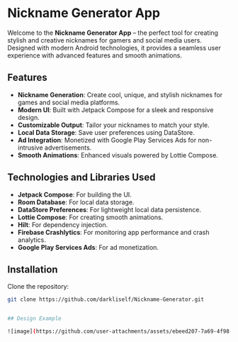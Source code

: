 # Nickname Generator App  

Welcome to the **Nickname Generator App** – the perfect tool for creating stylish and creative nicknames for gamers and social media users. Designed with modern Android technologies, it provides a seamless user experience with advanced features and smooth animations.

## Features  

- **Nickname Generation**: Create cool, unique, and stylish nicknames for games and social media platforms.  
- **Modern UI**: Built with Jetpack Compose for a sleek and responsive design.  
- **Customizable Output**: Tailor your nicknames to match your style.  
- **Local Data Storage**: Save user preferences using DataStore.  
- **Ad Integration**: Monetized with Google Play Services Ads for non-intrusive advertisements.  
- **Smooth Animations**: Enhanced visuals powered by Lottie Compose.  

## Technologies and Libraries Used  

- **Jetpack Compose**: For building the UI.  
- **Room Database**: For local data storage.  
- **DataStore Preferences**: For lightweight local data persistence.  
- **Lottie Compose**: For creating smooth animations.  
- **Hilt**: For dependency injection.  
- **Firebase Crashlytics**: For monitoring app performance and crash analytics.  
- **Google Play Services Ads**: For ad monetization.  

## Installation  
 Clone the repository:  
   ```bash
   git clone https://github.com/darkliself/Nickname-Generator.git


## Design Example

![image](https://github.com/user-attachments/assets/ebeed207-7a69-4f98-8d3c-f87c496a781f)
